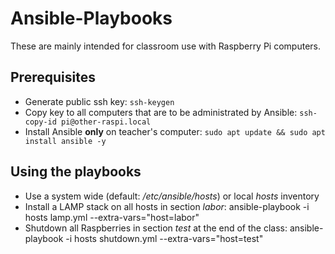 # Ansible-Playbooks
These are mainly intended for classroom use with Raspberry Pi computers.
## Prerequisites
- Generate public ssh key: `ssh-keygen`
- Copy key to all computers that are to be administrated by Ansible: `ssh-copy-id pi@other-raspi.local`
- Install Ansible __only__ on teacher's computer: `sudo apt update && sudo apt install ansible -y`
## Using the playbooks
- Use a system wide (default: _/etc/ansible/hosts_) or local _hosts_ inventory
- Install a LAMP stack on all hosts in section _labor_:
    ansible-playbook -i hosts lamp.yml --extra-vars="host=labor"
- Shutdown all Raspberries in section _test_ at the end of the class:
    ansible-playbook -i hosts shutdown.yml --extra-vars="host=test"

